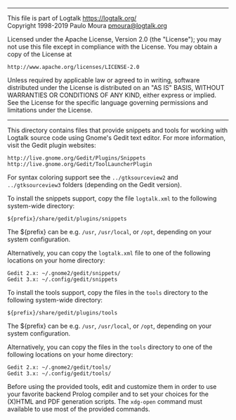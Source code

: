 ________________________________________________________________________

This file is part of Logtalk <https://logtalk.org/>  
Copyright 1998-2019 Paulo Moura <pmoura@logtalk.org>

Licensed under the Apache License, Version 2.0 (the "License");
you may not use this file except in compliance with the License.
You may obtain a copy of the License at

    http://www.apache.org/licenses/LICENSE-2.0

Unless required by applicable law or agreed to in writing, software
distributed under the License is distributed on an "AS IS" BASIS,
WITHOUT WARRANTIES OR CONDITIONS OF ANY KIND, either express or implied.
See the License for the specific language governing permissions and
limitations under the License.
________________________________________________________________________


This directory contains files that provide snippets and tools for
working with Logtalk source code using Gnome's Gedit text editor.
For more information, visit the Gedit plugin websites:

	http://live.gnome.org/Gedit/Plugins/Snippets
	http://live.gnome.org/Gedit/ToolLauncherPlugin

For syntax coloring support see the `../gtksourceview2` and
`../gtksourceview3` folders (depending on the Gedit version).


To install the snippets support, copy the file `logtalk.xml` to  the
following system-wide directory:

	${prefix}/share/gedit/plugins/snippets

The ${prefix} can be e.g. `/usr`, `/usr/local`, or `/opt`, depending 
on your system configuration.

Alternatively, you can copy the `logtalk.xml` file to one of the following 
locations on your home directory:

	Gedit 2.x: ~/.gnome2/gedit/snippets/
	Gedit 3.x: ~/.config/gedit/snippets

To install the tools support, copy the files in the `tools` directory to
the following system-wide directory:

	${prefix}/share/gedit/plugins/tools

The ${prefix} can be e.g. `/usr`, `/usr/local`, or `/opt`, depending on
your system configuration.

Alternatively, you can copy the files in the `tools` directory to one of
the following locations on your home directory:

	Gedit 2.x: ~/.gnome2/gedit/tools/
	Gedit 3.x: ~/.config/gedit/tools/

Before using the provided tools, edit and customize them in order to
use your favorite backend Prolog compiler and to set your choices
for the (X)HTML and PDF generation scripts. The `xdg-open` command
must available to use most of the provided commands.
